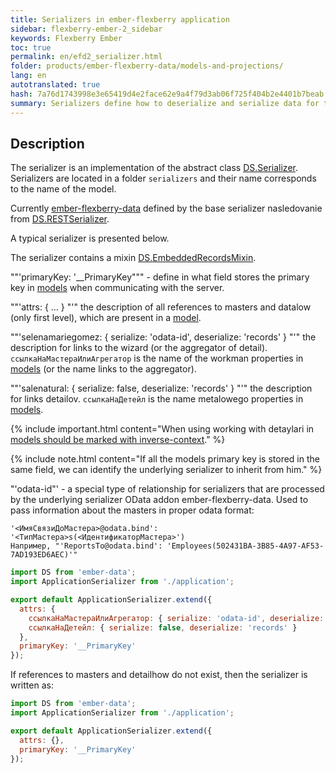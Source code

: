 ```yaml
---
title: Serializers in ember-flexberry application
sidebar: flexberry-ember-2_sidebar
keywords: Flexberry Ember
toc: true
permalink: en/efd2_serializer.html
folder: products/ember-flexberry-data/models-and-projections/
lang: en
autotranslated: true
hash: 7a76d1743998e3e65419d4e2face62e9a4f79d3ab06f725f404b2e4401b7beab
summary: Serializers define how to deserialize and serialize data for the server in ember-flexberry application.
---
```


## Description

The serializer is an implementation of the abstract class [DS.Serializer](http://emberjs.com/api/data/classes/DS.Serializer.html).
Serializers are located in a folder `serializers` and their name corresponds to the name of the model.

Currently [ember-flexberry-data](efd2_landing_page.html) defined by the base serializer nasledovanie from [DS.RESTSerializer](http://emberjs.com/api/data/classes/DS.RESTSerializer.html).

A typical serializer is presented below.

The serializer contains a mixin [DS.EmbeddedRecordsMixin](http://emberjs.com/api/data/classes/DS.EmbeddedRecordsMixin.html).

""'primaryKey: '__PrimaryKey""" - define in what field stores the primary key in [models](efd2_model.html) when communicating with the server.

""'attrs: { ... } "'" the description of all references to masters and datalow (only first level), which are present in a [model](efd2_model.html).

""'selenamariegomez: { serialize: 'odata-id', deserialize: 'records' } "'" the description for links to the wizard (or the aggregator of detail). `ссылкаНаМастераИлиАгрегатор` is the name of the workman properties in [models](efd2_model.html) (or the name links to the aggregator).

""'salenatural: { serialize: false, deserialize: 'records' } "'" the description for links detailov. `ссылкаНаДетейл` is the name metalowego properties in [models](efd2_model.html).

{% include important.html content="When using working with detaylari in [models should be marked with inverse-context](efd2_model.html)." %}

{% include note.html content="If all the models primary key is stored in the same field, we can identify the underlying serializer to inherit from him." %}

"'odata-id"' - a special type of relationship for serializers that are processed by the underlying serializer OData addon ember-flexberry-data. Used to pass information about the masters in proper odata format:

```
'<ИмяСвязиДоМастера>@odata.bind': '<ТипМастера>s(<ИдентификаторМастера>')
Например, "'ReportsTo@odata.bind': 'Employees(502431BA-3B85-4A97-AF53-7AD193ED6AEC)'"
```

```javascript
import DS from 'ember-data';
import ApplicationSerializer from './application';

export default ApplicationSerializer.extend({
  attrs: {
    ссылкаНаМастераИлиАгрегатор: { serialize: 'odata-id', deserialize: 'records' },
    ссылкаНаДетейл: { serialize: false, deserialize: 'records' }
  },
  primaryKey: '__PrimaryKey'
});
```

If references to masters and detailhow do not exist, then the serializer is written as:

```javascript
import DS from 'ember-data';
import ApplicationSerializer from './application';

export default ApplicationSerializer.extend({
  attrs: {},
  primaryKey: '__PrimaryKey'
});
```



